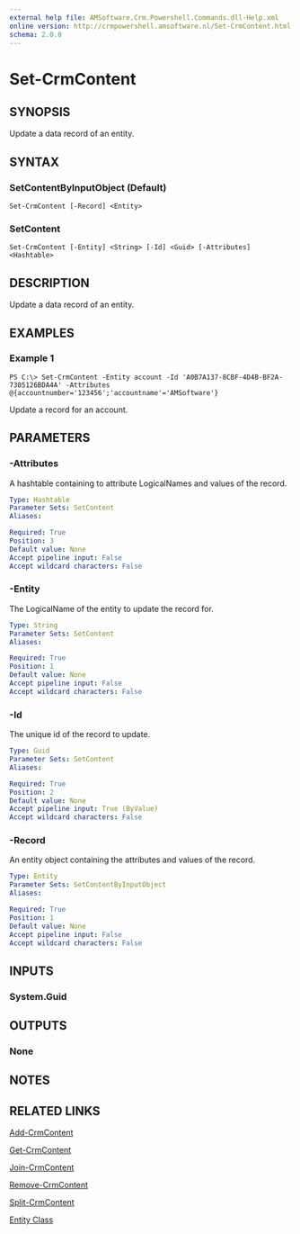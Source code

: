 ```yaml
---
external help file: AMSoftware.Crm.Powershell.Commands.dll-Help.xml
online version: http://crmpowershell.amsoftware.nl/Set-CrmContent.html
schema: 2.0.0
---
```


# Set-CrmContent

## SYNOPSIS
Update a data record of an entity.

## SYNTAX

### SetContentByInputObject (Default)
```
Set-CrmContent [-Record] <Entity>
```

### SetContent
```
Set-CrmContent [-Entity] <String> [-Id] <Guid> [-Attributes] <Hashtable>
```

## DESCRIPTION
Update a data record of an entity.

## EXAMPLES

### Example 1
```
PS C:\> Set-CrmContent -Entity account -Id 'A0B7A137-8CBF-4D4B-BF2A-7305126BDA4A' -Attributes @{accountnumber='123456';'accountname'='AMSoftware'}
```

Update a record for an account.

## PARAMETERS

### -Attributes
A hashtable containing to attribute LogicalNames and values of the record.

```yaml
Type: Hashtable
Parameter Sets: SetContent
Aliases: 

Required: True
Position: 3
Default value: None
Accept pipeline input: False
Accept wildcard characters: False
```

### -Entity
The LogicalName of the entity to update the record for.

```yaml
Type: String
Parameter Sets: SetContent
Aliases: 

Required: True
Position: 1
Default value: None
Accept pipeline input: False
Accept wildcard characters: False
```

### -Id
The unique id of the record to update.

```yaml
Type: Guid
Parameter Sets: SetContent
Aliases: 

Required: True
Position: 2
Default value: None
Accept pipeline input: True (ByValue)
Accept wildcard characters: False
```

### -Record
An entity object containing the attributes and values of the record.

```yaml
Type: Entity
Parameter Sets: SetContentByInputObject
Aliases: 

Required: True
Position: 1
Default value: None
Accept pipeline input: False
Accept wildcard characters: False
```

## INPUTS

### System.Guid


## OUTPUTS

### None

## NOTES

## RELATED LINKS

[Add-CrmContent](Add-CrmContent.md)

[Get-CrmContent](Get-CrmContent.md)

[Join-CrmContent](Join-CrmContent.md)

[Remove-CrmContent](Remove-CrmContent.md)

[Split-CrmContent](Split-CrmContent.md)

[Entity Class](https://msdn.microsoft.com/library/microsoft.xrm.sdk.entity.aspx)
